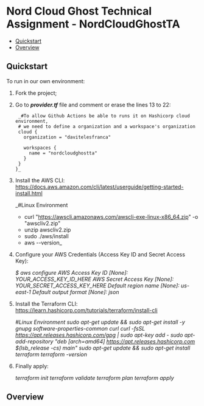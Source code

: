 # Nord Cloud Ghost Technical Assignment - NordCloudGhostTA

* [Quickstart](#quickstart)
* [Overview](#overview)

## Quickstart

To run in our own environment:
1. Fork the project;
2. Go to _**provider.tf**_ file and comment or erase the lines 13 to 22:


        _#To allow Github Actions be able to runs it on Hashicorp cloud environment, 
        # we need to define a organization and a workspace's organization
        cloud {
          organization = "davitelesfranca"

          workspaces {
            name = "nordcloudghostta"
          }   
        } 
       }_
       
3. Install the AWS CLI: https://docs.aws.amazon.com/cli/latest/userguide/getting-started-install.html


      _#Linux Environment
      - curl "https://awscli.amazonaws.com/awscli-exe-linux-x86_64.zip" -o "awscliv2.zip"
      - unzip awscliv2.zip
      - sudo ./aws/install
      - aws --version_
      
4. Configure your AWS Credentials (Access Key ID and Secret Access Key):


      _$ aws configure
      AWS Access Key ID [None]: YOUR_ACCESS_KEY_ID_HERE
      AWS Secret Access Key [None]: YOUR_SECRET_ACCESS_KEY_HERE
      Default region name [None]: us-east-1
      Default output format [None]: json_
      
5. Install the Terraform CLI: https://learn.hashicorp.com/tutorials/terraform/install-cli


      _#Linux Environment
      sudo apt-get update && sudo apt-get install -y gnupg software-properties-common curl
      curl -fsSL https://apt.releases.hashicorp.com/gpg | sudo apt-key add -
      sudo apt-add-repository "deb [arch=amd64] https://apt.releases.hashicorp.com $(lsb_release -cs) main"
      sudo apt-get update && sudo apt-get install terraform
      terraform -version_

6. Finally apply:


   _terraform init
   terraform validate
   terraform plan
   terraform apply_
   
   
  ## Overview
  
   
         
      
